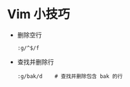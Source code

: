 # Vim 小技巧

* 删除空行
    ```vim
    :g/^$/f
    ```
* 查找并删除行
    ```
    :g/bak/d    # 查找并删除包含 bak 的行
    ```
